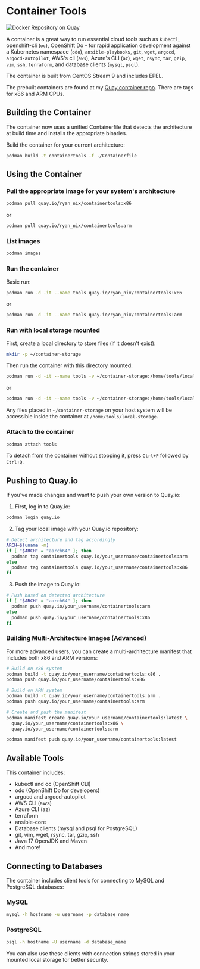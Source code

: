 # Container Tools

[![Docker Repository on Quay](https://quay.io/repository/ryan_nix/containertools/status "Docker Repository on Quay")](https://quay.io/repository/ryan_nix/containertools)

A container is a great way to run essential cloud tools such as `kubectl`, openshift-cli (`oc`), OpenShift Do - for rapid application development against a Kubernetes namespace (`odo`), `ansible-playbook`s, `git`, `wget`, `argocd`, `argocd-autopilot`, AWS's cli (`aws`), Azure's CLI (`az`), `wget`, `rsync`, `tar`, `gzip`, `vim`, `ssh`, `terraform`, and database clients (`mysql`, `psql`).

The container is built from CentOS Stream 9 and includes EPEL.

The prebuilt containers are found at my [Quay container repo](https://quay.io/repository/ryan_nix/containertools).
There are tags for x86 and ARM CPUs.

## Building the Container

The container now uses a unified Containerfile that detects the architecture at build time and installs the appropriate binaries.

Build the container for your current architecture:
```bash
podman build -t containertools -f ./Containerfile
```

## Using the Container

### Pull the appropriate image for your system's architecture
```bash
podman pull quay.io/ryan_nix/containertools:x86
```
or
```bash
podman pull quay.io/ryan_nix/containertools:arm
```

### List images
```bash
podman images
```

### Run the container
Basic run:
```bash
podman run -d -it --name tools quay.io/ryan_nix/containertools:x86
```
or
```bash
podman run -d -it --name tools quay.io/ryan_nix/containertools:arm
```

### Run with local storage mounted
First, create a local directory to store files (if it doesn't exist):
```bash
mkdir -p ~/container-storage
```

Then run the container with this directory mounted:
```bash
podman run -d -it --name tools -v ~/container-storage:/home/tools/local-storage quay.io/ryan_nix/containertools:x86
```
or
```bash
podman run -d -it --name tools -v ~/container-storage:/home/tools/local-storage quay.io/ryan_nix/containertools:arm
```

Any files placed in `~/container-storage` on your host system will be accessible inside the container at `/home/tools/local-storage`.

### Attach to the container
```bash
podman attach tools
```

To detach from the container without stopping it, press `Ctrl+P` followed by `Ctrl+Q`.

## Pushing to Quay.io

If you've made changes and want to push your own version to Quay.io:

1. First, log in to Quay.io:
```bash
podman login quay.io
```

2. Tag your local image with your Quay.io repository:
```bash
# Detect architecture and tag accordingly
ARCH=$(uname -m)
if [ "$ARCH" = "aarch64" ]; then
  podman tag containertools quay.io/your_username/containertools:arm
else
  podman tag containertools quay.io/your_username/containertools:x86
fi
```

3. Push the image to Quay.io:
```bash
# Push based on detected architecture
if [ "$ARCH" = "aarch64" ]; then
  podman push quay.io/your_username/containertools:arm
else
  podman push quay.io/your_username/containertools:x86
fi
```

### Building Multi-Architecture Images (Advanced)

For more advanced users, you can create a multi-architecture manifest that includes both x86 and ARM versions:

```bash
# Build on x86 system
podman build -t quay.io/your_username/containertools:x86 .
podman push quay.io/your_username/containertools:x86

# Build on ARM system 
podman build -t quay.io/your_username/containertools:arm .
podman push quay.io/your_username/containertools:arm

# Create and push the manifest
podman manifest create quay.io/your_username/containertools:latest \
  quay.io/your_username/containertools:x86 \
  quay.io/your_username/containertools:arm

podman manifest push quay.io/your_username/containertools:latest
```

## Available Tools

This container includes:
- kubectl and oc (OpenShift CLI)
- odo (OpenShift Do for developers)
- argocd and argocd-autopilot
- AWS CLI (aws)
- Azure CLI (az)
- terraform
- ansible-core
- Database clients (mysql and psql for PostgreSQL)
- git, vim, wget, rsync, tar, gzip, ssh
- Java 17 OpenJDK and Maven
- And more!

## Connecting to Databases

The container includes client tools for connecting to MySQL and PostgreSQL databases:

### MySQL
```bash
mysql -h hostname -u username -p database_name
```

### PostgreSQL
```bash
psql -h hostname -U username -d database_name
```

You can also use these clients with connection strings stored in your mounted local storage for better security.
